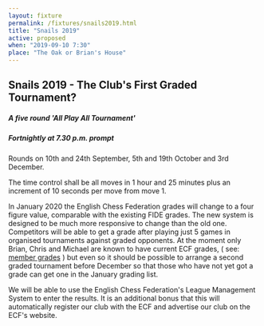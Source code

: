```yaml
---
layout: fixture
permalink: /fixtures/snails2019.html
title: "Snails 2019"
active: proposed
when: "2019-09-10 7:30"
place: "The Oak or Brian's House"
---
```


## Snails 2019 - The Club's First Graded Tournament? ##

##### A five round 'All Play All Tournament' #####
##### Fortnightly at 7.30 p.m. prompt #####

Rounds on 10th and 24th September, 5th and 19th October and 3rd December.

The time control shall be all moves in 1 hour and 25 minutes plus an increment of 10 seconds per move from move 1. 

In January 2020 the English Chess Federation grades will change to a four figure value, comparable with the existing FIDE grades. The new system is designed to be much more responsive to change than the old one. Competitors will be able to get a grade after playing just 5 games in organised tournaments against graded opponents. At the moment only Brian, Chris and Michael are known to have current ECF grades, ( see: <a href="/members.html">member grades</a> ) but even so it should be possible to arrange a second graded tournament before December so that those who have not yet got a grade can get one in the January grading list.

We will be able to use the English Chess Federation's League Management System to enter the results. It is an additional bonus that this will automatically register our club with the ECF and advertise our club on the ECF's website.
